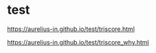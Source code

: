 # test
https://aurelius-in.github.io/test/triscore.html

https://aurelius-in.github.io/test/triscore_why.html
